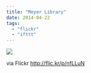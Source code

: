```yaml
---
title: "Meyer Library"
date: 2014-04-22
tags: 
  - "flickr"
  - "ifttt"
---
```


![](http://farm6.staticflickr.com/5454/13950657686_114308a7e6_b.jpg)  

  
  
via Flickr http://flic.kr/p/nfLLuN
